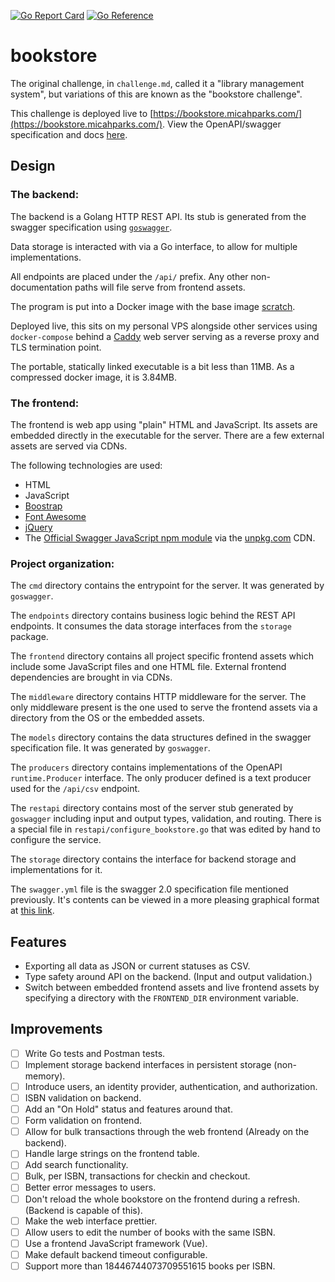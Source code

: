 [![Go Report Card](https://goreportcard.com/badge/github.com/MicahParks/bookstore)](https://goreportcard.com/report/github.com/MicahParks/bookstore) [![Go Reference](https://pkg.go.dev/badge/github.com/MicahParks/bookstore.svg)](https://pkg.go.dev/github.com/MicahParks/bookstore)

# bookstore

The original challenge, in `challenge.md`, called it a "library management system", but variations of this are known as
the "bookstore challenge".

This challenge is deployed live to [https://bookstore.micahparks.com/](https://bookstore.micahparks.com/). View the
OpenAPI/swagger specification and docs [here](https://bookstore.micahparks.com/docs).

## Design

### The backend:

The backend is a Golang HTTP REST API. Its stub is generated from the swagger specification using
[`goswagger`](https://github.com/go-swagger/go-swagger).

Data storage is interacted with via a Go interface, to allow for multiple implementations.

All endpoints are placed under the `/api/` prefix. Any other non-documentation paths will file serve from frontend assets.

The program is put into a Docker image with the base image [scratch](https://hub.docker.com/_/scratch/).

Deployed live, this sits on my personal VPS alongside other services using `docker-compose` behind a
[Caddy](https://caddyserver.com/) web server serving as a reverse proxy and TLS termination point.

The portable, statically linked executable is a bit less than 11MB. As a compressed docker image, it is 3.84MB.

### The frontend:

The frontend is web app using "plain" HTML and JavaScript. Its assets are embedded directly in the executable for the
server. There are a few external assets are served via CDNs.

The following technologies are used:

* HTML
* JavaScript
* [Boostrap](https://getbootstrap.com/)
* [Font Awesome](https://fontawesome.com/)
* [jQuery](https://jquery.com/)
* The [Official Swagger JavaScript npm module](https://github.com/swagger-api/swagger-js) via
  the [unpkg.com](https://unpkg.com/) CDN.

### Project organization:

The `cmd` directory contains the entrypoint for the server. It was generated by `goswagger`.

The `endpoints` directory contains business logic behind the REST API endpoints. It consumes the data storage interfaces
from the `storage` package.

The `frontend` directory contains all project specific frontend assets which include some JavaScript files and one HTML
file. External frontend dependencies are brought in via CDNs.

The `middleware` directory contains HTTP middleware for the server. The only middleware present is the one used to serve
the frontend assets via a directory from the OS or the embedded assets.

The `models` directory contains the data structures defined in the swagger specification file. It was generated
by `goswagger`.

The `producers` directory contains implementations of the OpenAPI `runtime.Producer` interface. The only producer
defined is a text producer used for the `/api/csv` endpoint.

The `restapi` directory contains most of the server stub generated by `goswagger` including input and output types,
validation, and routing. There is a special file in `restapi/configure_bookstore.go` that was edited by hand to
configure the service.

The `storage` directory contains the interface for backend storage and implementations for it.

The `swagger.yml` file is the swagger 2.0 specification file mentioned previously. It's contents can be viewed in a more
pleasing graphical format at [this link](https://bookstore.micahparks.com/docs).

## Features

* Exporting all data as JSON or current statuses as CSV.
* Type safety around API on the backend. (Input and output validation.)
* Switch between embedded frontend assets and live frontend assets by specifying a directory with the `FRONTEND_DIR`
  environment variable.

## Improvements

- [ ] Write Go tests and Postman tests.
- [ ] Implement storage backend interfaces in persistent storage (non-memory).
- [ ] Introduce users, an identity provider, authentication, and authorization.
- [ ] ISBN validation on backend.
- [ ] Add an "On Hold" status and features around that.
- [ ] Form validation on frontend.
- [ ] Allow for bulk transactions through the web frontend (Already on the backend).
- [ ] Handle large strings on the frontend table.
- [ ] Add search functionality.
- [ ] Bulk, per ISBN, transactions for checkin and checkout.
- [ ] Better error messages to users.
- [ ] Don't reload the whole bookstore on the frontend during a refresh. (Backend is capable of this).
- [ ] Make the web interface prettier.
- [ ] Allow users to edit the number of books with the same ISBN.
- [ ] Use a frontend JavaScript framework (Vue).
- [ ] Make default backend timeout configurable.
- [ ] Support more than 18446744073709551615 books per ISBN.
